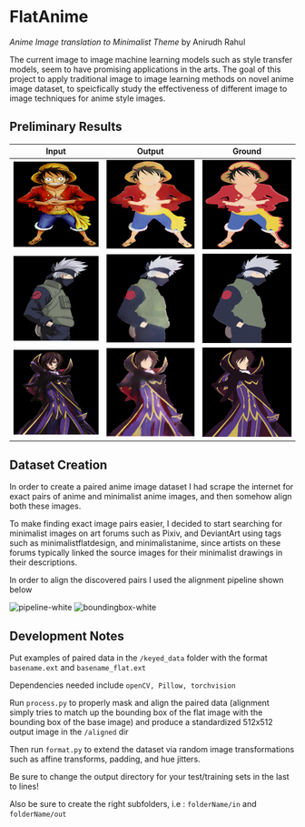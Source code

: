 # FlatAnime
*Anime Image translation to Minimalist Theme* by Anirudh Rahul

The current image to image machine learning models such as style transfer models, seem to have promising applications in the arts. The goal of this project to apply traditional image to image learning methods on novel anime image dataset, to speicfically study the effectiveness of different image to image techniques for anime style images.


## Preliminary Results
| Input | Output | Ground |
| --- | --- | --- |
| ![](https://github.com/AnirudhRahul/FlatAnime/blob/03cb4568b5a5f3a74bfae1b837e1ea15209437e2/results/unet+extended_b8_epoch_250/luffy_real_A.png)| ![](https://github.com/AnirudhRahul/FlatAnime/blob/03cb4568b5a5f3a74bfae1b837e1ea15209437e2/results/unet+extended_b8_epoch_250/luffy_fake_B.png)|![](https://github.com/AnirudhRahul/FlatAnime/blob/03cb4568b5a5f3a74bfae1b837e1ea15209437e2/results/unet+extended_b8_epoch_250/luffy_real_B.png)|
| ![](https://github.com/AnirudhRahul/FlatAnime/blob/03cb4568b5a5f3a74bfae1b837e1ea15209437e2/results/unet+extended_b8_epoch_250/kakashi_side_look_real_A.png) | ![](https://github.com/AnirudhRahul/FlatAnime/blob/03cb4568b5a5f3a74bfae1b837e1ea15209437e2/results/unet+extended_b8_epoch_250/kakashi_side_look_fake_B.png)| ![](https://github.com/AnirudhRahul/FlatAnime/blob/03cb4568b5a5f3a74bfae1b837e1ea15209437e2/results/unet+extended_b8_epoch_250/kakashi_side_look_real_B.png)|
| ![](https://github.com/AnirudhRahul/FlatAnime/blob/03cb4568b5a5f3a74bfae1b837e1ea15209437e2/results/unet+extended_b8_epoch_250/ll4_real_A.png) | ![](https://github.com/AnirudhRahul/FlatAnime/blob/03cb4568b5a5f3a74bfae1b837e1ea15209437e2/results/unet+extended_b8_epoch_250/ll4_fake_B.png)| ![](https://github.com/AnirudhRahul/FlatAnime/blob/03cb4568b5a5f3a74bfae1b837e1ea15209437e2/results/unet+extended_b8_epoch_250/ll4_real_B.png)|



## Dataset Creation

In order to create a paired anime image dataset I had scrape the internet for exact pairs of anime and minimalist anime images, and then somehow align both these images.

To make finding exact image pairs easier, I decided to start searching for minimalist images on art forums such as Pixiv, and DeviantArt using tags such as minimalistflatdesign, and minimalistanime, since artists on these forums typically linked the source images for their minimalist drawings in their descriptions. 


In order to align the discovered pairs I used the alignment pipeline shown below

![pipeline-white](https://user-images.githubusercontent.com/14942461/172778512-35bfa988-ba85-4236-98fd-5aa021c76c71.png)
![boundingbox-white](https://user-images.githubusercontent.com/14942461/172778386-cb7ce8b6-acde-4f25-a0cf-b243f5cbbd5f.png)



## Development Notes
Put examples of paired data in the ```/keyed_data``` folder with the format ```basename.ext``` and ```basename_flat.ext```

Dependencies  needed include ```openCV, Pillow, torchvision```

Run ```process.py``` to properly mask and align the paired data (alignment simply tries to match up the bounding box of the flat image with the bounding box of the base image) and produce a standardized 512x512 output image in the ```/aligned``` dir

Then run ```format.py``` to extend the dataset via random image transformations such as affine transforms, padding, and hue jitters. 

Be sure to change the output directory for your test/training sets in the last to lines!

Also be sure to create the right subfolders, i.e :
```folderName/in``` and ```folderName/out```

